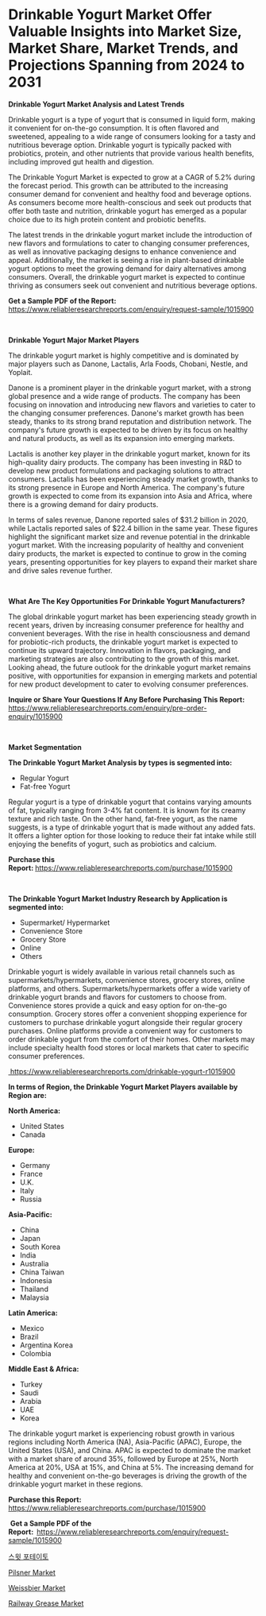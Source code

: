 <p><h1>Drinkable Yogurt Market Offer Valuable Insights into Market Size, Market Share, Market Trends, and Projections Spanning from 2024 to 2031</h1></p><p><strong>Drinkable Yogurt Market Analysis and Latest Trends</strong></p>
<p><p>Drinkable yogurt is a type of yogurt that is consumed in liquid form, making it convenient for on-the-go consumption. It is often flavored and sweetened, appealing to a wide range of consumers looking for a tasty and nutritious beverage option. Drinkable yogurt is typically packed with probiotics, protein, and other nutrients that provide various health benefits, including improved gut health and digestion.</p><p>The Drinkable Yogurt Market is expected to grow at a CAGR of 5.2% during the forecast period. This growth can be attributed to the increasing consumer demand for convenient and healthy food and beverage options. As consumers become more health-conscious and seek out products that offer both taste and nutrition, drinkable yogurt has emerged as a popular choice due to its high protein content and probiotic benefits.</p><p>The latest trends in the drinkable yogurt market include the introduction of new flavors and formulations to cater to changing consumer preferences, as well as innovative packaging designs to enhance convenience and appeal. Additionally, the market is seeing a rise in plant-based drinkable yogurt options to meet the growing demand for dairy alternatives among consumers. Overall, the drinkable yogurt market is expected to continue thriving as consumers seek out convenient and nutritious beverage options.</p></p>
<p><strong>Get a Sample PDF of the Report:&nbsp;</strong> <a href="https://www.reliableresearchreports.com/enquiry/request-sample/1015900">https://www.reliableresearchreports.com/enquiry/request-sample/1015900</a></p>
<p>&nbsp;</p>
<p><strong>Drinkable Yogurt Major Market Players</strong></p>
<p><p>The drinkable yogurt market is highly competitive and is dominated by major players such as Danone, Lactalis, Arla Foods, Chobani, Nestle, and Yoplait.</p><p>Danone is a prominent player in the drinkable yogurt market, with a strong global presence and a wide range of products. The company has been focusing on innovation and introducing new flavors and varieties to cater to the changing consumer preferences. Danone's market growth has been steady, thanks to its strong brand reputation and distribution network. The company's future growth is expected to be driven by its focus on healthy and natural products, as well as its expansion into emerging markets.</p><p>Lactalis is another key player in the drinkable yogurt market, known for its high-quality dairy products. The company has been investing in R&D to develop new product formulations and packaging solutions to attract consumers. Lactalis has been experiencing steady market growth, thanks to its strong presence in Europe and North America. The company's future growth is expected to come from its expansion into Asia and Africa, where there is a growing demand for dairy products.</p><p>In terms of sales revenue, Danone reported sales of $31.2 billion in 2020, while Lactalis reported sales of $22.4 billion in the same year. These figures highlight the significant market size and revenue potential in the drinkable yogurt market. With the increasing popularity of healthy and convenient dairy products, the market is expected to continue to grow in the coming years, presenting opportunities for key players to expand their market share and drive sales revenue further.</p></p>
<p>&nbsp;</p>
<p><strong>What Are The Key Opportunities For Drinkable Yogurt Manufacturers?</strong></p>
<p><p>The global drinkable yogurt market has been experiencing steady growth in recent years, driven by increasing consumer preference for healthy and convenient beverages. With the rise in health consciousness and demand for probiotic-rich products, the drinkable yogurt market is expected to continue its upward trajectory. Innovation in flavors, packaging, and marketing strategies are also contributing to the growth of this market. Looking ahead, the future outlook for the drinkable yogurt market remains positive, with opportunities for expansion in emerging markets and potential for new product development to cater to evolving consumer preferences.</p></p>
<p><strong>Inquire or Share Your Questions If Any Before Purchasing This Report:</strong> <a href="https://www.reliableresearchreports.com/enquiry/pre-order-enquiry/1015900">https://www.reliableresearchreports.com/enquiry/pre-order-enquiry/1015900</a></p>
<p>&nbsp;</p>
<p><strong>Market Segmentation</strong></p>
<p><strong>The Drinkable Yogurt Market Analysis by types is segmented into:</strong></p>
<p><ul><li>Regular Yogurt</li><li>Fat-free Yogurt</li></ul></p>
<p><p>Regular yogurt is a type of drinkable yogurt that contains varying amounts of fat, typically ranging from 3-4% fat content. It is known for its creamy texture and rich taste. On the other hand, fat-free yogurt, as the name suggests, is a type of drinkable yogurt that is made without any added fats. It offers a lighter option for those looking to reduce their fat intake while still enjoying the benefits of yogurt, such as probiotics and calcium.</p></p>
<p><strong>Purchase this Report:&nbsp;</strong><a href="https://www.reliableresearchreports.com/purchase/1015900">https://www.reliableresearchreports.com/purchase/1015900</a></p>
<p>&nbsp;</p>
<p><strong>The Drinkable Yogurt Market Industry Research by Application is segmented into:</strong></p>
<p><ul><li>Supermarket/ Hypermarket</li><li>Convenience Store</li><li>Grocery Store</li><li>Online</li><li>Others</li></ul></p>
<p><p>Drinkable yogurt is widely available in various retail channels such as supermarkets/hypermarkets, convenience stores, grocery stores, online platforms, and others. Supermarkets/hypermarkets offer a wide variety of drinkable yogurt brands and flavors for customers to choose from. Convenience stores provide a quick and easy option for on-the-go consumption. Grocery stores offer a convenient shopping experience for customers to purchase drinkable yogurt alongside their regular grocery purchases. Online platforms provide a convenient way for customers to order drinkable yogurt from the comfort of their homes. Other markets may include specialty health food stores or local markets that cater to specific consumer preferences.</p></p>
<p><a href="https://www.reliableresearchreports.com/drinkable-yogurt-r1015900">&nbsp;https://www.reliableresearchreports.com/drinkable-yogurt-r1015900</a></p>
<p><strong>In terms of Region, the Drinkable Yogurt Market Players available by Region are:</strong></p>
<p>
    <p> <strong> North America: </strong>
        <ul>
            <li>United States</li>
            <li>Canada</li>
        </ul>
        </p> 
    <p> <strong> Europe: </strong>
        <ul>
            <li>Germany</li>
            <li>France</li>
            <li>U.K.</li>
            <li>Italy</li>
            <li>Russia</li>
        </ul>
        </p> 
    <p> <strong> Asia-Pacific: </strong>
        <ul>
            <li>China</li>
            <li>Japan</li>
            <li>South Korea</li>
            <li>India</li>
            <li>Australia</li>
            <li>China Taiwan</li>
            <li>Indonesia</li>
            <li>Thailand</li>
            <li>Malaysia</li>
        </ul>
        </p> 
    <p> <strong> Latin America: </strong>
        <ul>
            <li>Mexico</li>
            <li>Brazil</li>
            <li>Argentina Korea</li>
            <li>Colombia</li>
        </ul>
        </p> 
    <p> <strong> Middle East & Africa: </strong>
        <ul>
            <li>Turkey</li>
            <li>Saudi</li>
            <li>Arabia</li>
            <li>UAE</li>
            <li>Korea</li>
        </ul>
    </p>
    </p>
<p><p>The drinkable yogurt market is experiencing robust growth in various regions including North America (NA), Asia-Pacific (APAC), Europe, the United States (USA), and China. APAC is expected to dominate the market with a market share of around 35%, followed by Europe at 25%, North America at 20%, USA at 15%, and China at 5%. The increasing demand for healthy and convenient on-the-go beverages is driving the growth of the drinkable yogurt market in these regions.</p></p>
<p><strong>Purchase this Report: </strong><a href="https://www.reliableresearchreports.com/purchase/1015900">https://www.reliableresearchreports.com/purchase/1015900</a></p>
<p>&nbsp;<strong>Get a Sample PDF of the Report:&nbsp;&nbsp;</strong><a href="https://www.reliableresearchreports.com/enquiry/request-sample/1015900">https://www.reliableresearchreports.com/enquiry/request-sample/1015900</a></p>
<p><strong></strong></p>
<p><p><a href="https://github.com/Skyleitney456456/Market-Research-Report-List-1/blob/main/628605616929.md">스윗 포테이토</a></p><p><a href="https://github.com/NorbertYates/Market-Research-Report-List-4/blob/main/pilsner-market.md">Pilsner Market</a></p><p><a href="https://github.com/nancykennedykellievqfqt2/Market-Research-Report-List-1/blob/main/weissbier-market.md">Weissbier Market</a></p><p><a href="https://issuu.com/reportprime-2/docs/railway-grease-market-size-2030.pptx">Railway Grease Market</a></p></p>